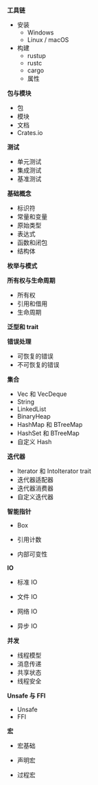 **工具链**

-   安装
    -   Windows
    -   Linux / macOS
-   构建
    -   rustup
    -   rustc
    -   cargo
    -   属性

**包与模块**

-   包
-   模块
-   文档
-   Crates.io

**测试**

-   单元测试
-   集成测试
-   基准测试

**基础概念**

-   标识符
-   常量和变量
-   原始类型
-   表达式
-   函数和闭包
-   结构体

**枚举与模式**

**所有权与生命周期**

-   所有权
-   引用和借用
-   生命周期

**泛型和 trait**

**错误处理**

-   可恢复的错误
-   不可恢复的错误

**集合**

-   Vec 和 VecDeque
-   String
-   LinkedList
-   BinaryHeap
-   HashMap 和 BTreeMap
-   HashSet 和 BTreeMap
-   自定义 Hash

**迭代器**

-   Iterator 和 IntoIterator trait
-   迭代器适配器
-   迭代器消费器
-   自定义迭代器

**智能指针**

-   Box

-   引用计数
-   内部可变性

**IO**

-   标准 IO

-   文件 IO
-   网络 IO
-   异步 IO

**并发**

-   线程模型
-   消息传递
-   共享状态
-   线程安全

**Unsafe 与 FFI**

-   Unsafe
-   FFI

**宏**

-   宏基础

-   声明宏
-   过程宏